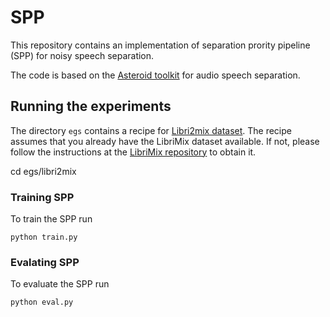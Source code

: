 # SPP
This repository contains an implementation of separation prority pipeline (SPP) for noisy speech separation.

The code is based on the [Asteroid toolkit](https://github.com/asteroid-team/asteroid) for audio speech separation.

## Running the experiments
The directory `egs` contains a recipe for [Libri2mix dataset](https://github.com/JorisCos/LibriMix). The recipe assumes that you already have the LibriMix dataset available. If not, please follow the instructions at the [LibriMix repository](https://github.com/JorisCos/LibriMix) to obtain it. 

cd egs/libri2mix

### Training SPP
To train the SPP run
```
python train.py
```

### Evalating SPP
To evaluate the SPP run
```
python eval.py
```

